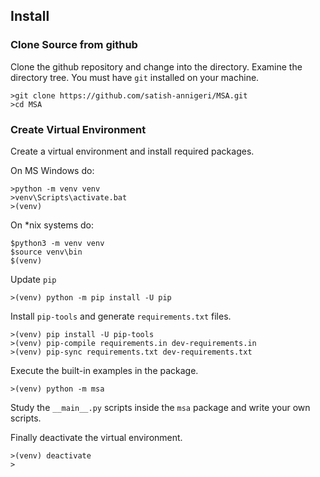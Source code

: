 
## Install

### Clone Source from github
Clone the github repository and change into the directory. Examine the directory tree. You must have `git` installed on your machine.
```console
>git clone https://github.com/satish-annigeri/MSA.git
>cd MSA
```

### Create Virtual Environment
Create a virtual environment and install required packages.

On MS Windows do:
```console
>python -m venv venv
>venv\Scripts\activate.bat
>(venv)
```

On *nix systems do:
```console
$python3 -m venv venv
$source venv\bin
$(venv)
```

Update `pip`
```console
>(venv) python -m pip install -U pip
```

Install `pip-tools` and generate `requirements.txt` files.
```console
>(venv) pip install -U pip-tools
>(venv) pip-compile requirements.in dev-requirements.in
>(venv) pip-sync requirements.txt dev-requirements.txt
```

Execute the built-in examples in the package.
```console
>(venv) python -m msa
```

Study the `__main__.py` scripts inside the `msa` package and write your own scripts.

Finally deactivate the virtual environment.
```console
>(venv) deactivate
>
```
